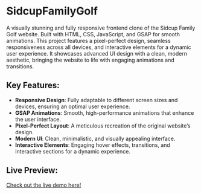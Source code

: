 # SidcupFamilyGolf
A visually stunning and fully responsive frontend clone of the Sidcup Family Golf website. Built with HTML, CSS, JavaScript, and GSAP for smooth animations. This project features a pixel-perfect design, seamless responsiveness across all devices, and interactive elements for a dynamic user experience. It showcases advanced UI design with a clean, modern aesthetic, bringing the website to life with engaging animations and transitions.

## Key Features:
- **Responsive Design**: Fully adaptable to different screen sizes and devices, ensuring an optimal user experience.
- **GSAP Animations**: Smooth, high-performance animations that enhance the user interface.
- **Pixel-Perfect Layout**: A meticulous recreation of the original website’s design.
- **Modern UI**: Clean, minimalistic, and visually appealing interface.
- **Interactive Elements**: Engaging hover effects, transitions, and interactive sections for a dynamic experience.

## Live Preview:
[Check out the live demo here!](https://smeedsajjad.github.io/SidcupFamilyGolf/)